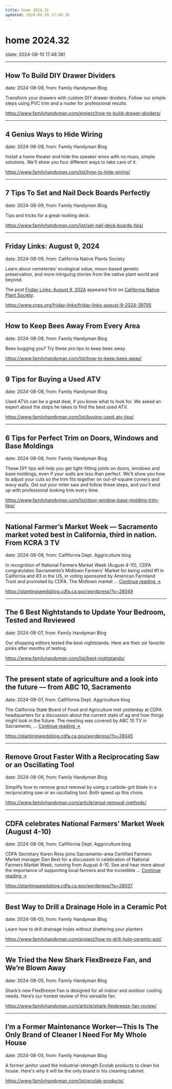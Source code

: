 ```yaml
---
title: home 2024.32
updated: 2024-08-10 17:48:36
---
```


# home 2024.32

(date: 2024-08-10 17:48:36)

---

## How To Build DIY Drawer Dividers

date: 2024-08-09, from: Family Handyman Blog

Transform your drawers with custom DIY drawer dividers. Follow our simple steps using PVC trim and a router for professional results. 

<https://www.familyhandyman.com/project/how-to-build-drawer-dividers/>

---

## 4 Genius Ways to Hide Wiring

date: 2024-08-09, from: Family Handyman Blog

Install a home theater and hide the speaker wires with no muss, simple solutions. We'll show you four different ways to take care of it. 

<https://www.familyhandyman.com/list/how-to-hide-wiring/>

---

## 7 Tips To Set and Nail Deck Boards Perfectly

date: 2024-08-09, from: Family Handyman Blog

Tips and tricks for a great-looking deck. 

<https://www.familyhandyman.com/list/set-nail-deck-boards-tips/>

---

## Friday Links: August 9, 2024

date: 2024-08-09, from: California Native Plants Society

<p>Learn about cemeteries’ ecological value, moon-based genetic preservation, and more intriguing stories from the native plant world and beyond.</p>
<p>The post <a href="https://www.cnps.org/friday-links/friday-links-august-9-2024-39795">Friday Links: August 9, 2024</a> appeared first on <a href="https://www.cnps.org">California Native Plant Society</a>.</p>
 

<https://www.cnps.org/friday-links/friday-links-august-9-2024-39795>

---

## How to Keep Bees Away From Every Area

date: 2024-08-08, from: Family Handyman Blog

Bees bugging you? Try these pro tips to keep bees away. 

<https://www.familyhandyman.com/list/how-to-keep-bees-away/>

---

## 9 Tips for Buying a Used ATV

date: 2024-08-08, from: Family Handyman Blog

Used ATVs can be a great deal, if you know what to look for. We asked an expert about the steps he takes to find the best used ATV. 

<https://www.familyhandyman.com/list/buying-used-atv-tips/>

---

## 6 Tips for Perfect Trim on Doors, Windows and Base Moldings

date: 2024-08-08, from: Family Handyman Blog

These DIY tips will help you get tight-fitting joints on doors, windows and base moldings, even if your walls are less than perfect. We'll show you how to adjust your cuts so the trim fits together on out-of-square corners and wavy walls. Get out your miter saw and follow these steps, and you'll end up with professional looking trim every time.  

<https://www.familyhandyman.com/list/door-window-base-molding-trim-tips/>

---

## National Farmer’s Market Week — Sacramento market voted best in California, third in nation. From KCRA 3 TV

date: 2024-08-08, from: Calfifornia Dept. Aggriculture blog

In recognition of National Farmers Market Week (August 4-10), CDFA congratulates Sacramento&#8217;s Midtown Farmers&#8217; Market for being voted #1 in California and #3 in the US, in voting sponsored by American Farmland Trust and promoted by CDFA. The Midtown market &#8230; <a href="https://plantingseedsblog.cdfa.ca.gov/wordpress/?p=28049">Continue reading <span class="meta-nav">&#8594;</span></a> 

<https://plantingseedsblog.cdfa.ca.gov/wordpress/?p=28049>

---

## The 6 Best Nightstands to Update Your Bedroom, Tested and Reviewed

date: 2024-08-07, from: Family Handyman Blog

Our shopping editors tested the best nightstands. Here are their six favorite picks after months of testing.  

<https://www.familyhandyman.com/list/best-nightstands/>

---

## The present state of agriculture and a look into the future — from ABC 10, Sacramento

date: 2024-08-07, from: Calfifornia Dept. Aggriculture blog

The California State Board of Food and Agriculture met yesterday at CDFA headquarters for a discussion about the current state of ag and how things might look in the future. The meeting was covered by ABC 10 TV in Sacramento, &#8230; <a href="https://plantingseedsblog.cdfa.ca.gov/wordpress/?p=28045">Continue reading <span class="meta-nav">&#8594;</span></a> 

<https://plantingseedsblog.cdfa.ca.gov/wordpress/?p=28045>

---

## Remove Grout Faster With a Reciprocating Saw or an Oscillating Tool

date: 2024-08-06, from: Family Handyman Blog

Simplify how to remove grout removal by using a carbide-grit blade in a reciprocating saw or an oscillating tool. Both speed up this chore. 

<https://www.familyhandyman.com/article/grout-removal-methods/>

---

## CDFA celebrates National Farmers’ Market Week (August 4-10)

date: 2024-08-06, from: Calfifornia Dept. Aggriculture blog

CDFA Secretary Karen Ross joins Sacramento-area Certified Farmers Market manager Dan Best for a discussion in celebration of National Farmers Market Week, running from August 4-10. See and hear more about the importance of supporting local farmers and the incredible &#8230; <a href="https://plantingseedsblog.cdfa.ca.gov/wordpress/?p=28037">Continue reading <span class="meta-nav">&#8594;</span></a> 

<https://plantingseedsblog.cdfa.ca.gov/wordpress/?p=28037>

---

## Best Way to Drill a Drainage Hole in a Ceramic Pot

date: 2024-08-05, from: Family Handyman Blog

Learn how to drill drainage holes without shattering your planters 

<https://www.familyhandyman.com/project/how-to-drill-hole-ceramic-pot/>

---

## We Tried the New Shark FlexBreeze Fan, and We’re Blown Away

date: 2024-08-05, from: Family Handyman Blog

Shark’s new FlexBreeze Fan is designed for all indoor and outdoor cooling needs. Here’s our honest review of this versatile fan. 

<https://www.familyhandyman.com/article/shark-flexbreeze-fan-review/>

---

## I’m a Former Maintenance Worker—This Is The Only Brand of Cleaner I Need For My Whole House

date: 2024-08-05, from: Family Handyman Blog

A former janitor used the industrial-strength Ecolab products to clean his house. Here's why it will be the only brand in his cleaning cabinet. 

<https://www.familyhandyman.com/list/ecolab-products/>

